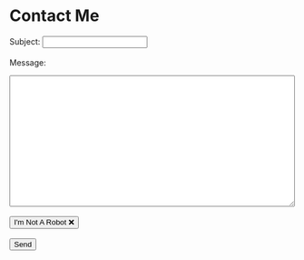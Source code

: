 # Contact Me

Subject:  <input id="subject" required>
<br>
<br>
Message: 
<br>
<textarea id="body" rows="15" cols="60"></textarea>
<br>
<br>
<button id="notARobotElement" onclick="imNotARobot()">I'm Not A Robot ❌</button>
<br>
<br>
<button onclick="sendEmail()">Send</button>
<br>
<br>
<div id="message"></div>
<script>
  let notARobot = false;
  var input = document.getElementById('subject');
  input.addEventListener('input', resizeInput);
  resizeInput.call(input);
  function resizeInput() {
    this.style.width = this.value.length + "ch";
  }
  function sendEmail () {
    let messageElement = document.getElementById("message");
    let subject = document.getElementById("subject").value;
    let body = document.getElementById("body").value;
    let a1 = 'mai'; 
    let a3 = 'lto:'; 
    let a2 = 'zac'; 
    let a6 = 'h@aggelous.';
    let a10 = 'com&subject='; 
    let a4 = '&body=';
    if (notARobot) {
      window.open(a1 + a3 + a2 + a6 + a10 + subject + a4 + body);
      messageElement.innerHTML = "Sent Message!";
    }
    else {
      messageElement.innerHTML = "BOT DETECTED; SEND FAILED";
    }
  }
  function imNotARobot() {
    let notARobotElement = document.getElementById("notARobotElement");
    if (!notARobot) {
      notARobot = true;
      notARobotElement.innerText = "I'm Not A Robot ✅";
    }
    else {
      notARobot = false;
      notARobotElement.innerText = "I'm Not A Robot ❌"
    }
  }
</script>
